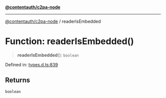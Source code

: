 [**@contentauth/c2pa-node**](../README.md)

***

[@contentauth/c2pa-node](../README.md) / readerIsEmbedded

# Function: readerIsEmbedded()

> **readerIsEmbedded**(): `boolean`

Defined in: [types.d.ts:839](https://github.com/contentauth/c2pa-node-v2/blob/c336e36bb30fc393837615821d0e64cbfdcdeea6/js-src/types.d.ts#L839)

## Returns

`boolean`
